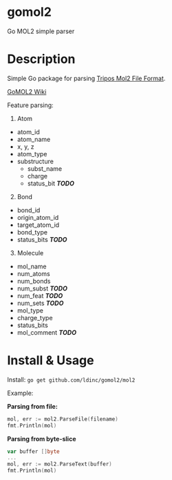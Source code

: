 # gomol2
Go MOL2 simple parser

# Description
Simple Go package for parsing [Tripos Mol2 File Format](http://www.tripos.com/data/support/mol2.pdf).

[GoMOL2 Wiki](https://github.com/ldinc/gomol2/wiki)

Feature parsing:

1. Atom
  - atom_id 
  - atom_name 
  - x, y, z 
  - atom_type
  - substructure 
    * subst_name
    * charge
    * status_bit ***TODO***

2. Bond
  - bond_id
  - origin_atom_id
  - target_atom_id
  - bond_type
  - status_bits ***TODO***

3. Molecule
  - mol_name
  - num_atoms
  - num_bonds
  - num_subst ***TODO***
  - num_feat ***TODO***
  - num_sets ***TODO***
  - mol_type
  - charge_type
  - status_bits
  - mol_comment ***TODO***

# Install & Usage
Install: `go get github.com/ldinc/gomol2/mol2`

Example:

__Parsing from file:__

```go
mol, err := mol2.ParseFile(filename)
fmt.Println(mol)
```

__Parsing from byte-slice__

```go
var buffer []byte
...
mol, err := mol2.ParseText(buffer)
fmt.Println(mol)
```
